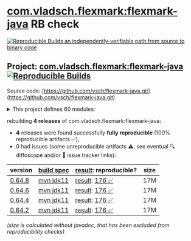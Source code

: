 [com.vladsch.flexmark:flexmark-java](https://central.sonatype.com/artifact/com.vladsch.flexmark/flexmark-java/versions) RB check
=======

[![Reproducible Builds](https://reproducible-builds.org/images/logos/rb.svg) an independently-verifiable path from source to binary code](https://reproducible-builds.org/)

## Project: [com.vladsch.flexmark:flexmark-java](https://central.sonatype.com/artifact/com.vladsch.flexmark/flexmark-java/versions) [![Reproducible Builds](https://img.shields.io/endpoint?url=https://raw.githubusercontent.com/jvm-repo-rebuild/reproducible-central/master/content/com/vladsch/flexmark/flexmark-java/badge.json)](https://github.com/jvm-repo-rebuild/reproducible-central/blob/master/content/com/vladsch/flexmark/flexmark-java/README.md)

Source code: [https://github.com/vsch/flexmark-java.git](https://github.com/vsch/flexmark-java.git)

<details><summary>This project defines 60 modules:</summary>

* [com.vladsch.flexmark:flexmark](https://central.sonatype.com/artifact/com.vladsch.flexmark/flexmark/0.64.8)
* [com.vladsch.flexmark:flexmark-all](https://central.sonatype.com/artifact/com.vladsch.flexmark/flexmark-all/0.64.8)
* [com.vladsch.flexmark:flexmark-core-test](https://central.sonatype.com/artifact/com.vladsch.flexmark/flexmark-core-test/0.64.8)
* [com.vladsch.flexmark:flexmark-docx-converter](https://central.sonatype.com/artifact/com.vladsch.flexmark/flexmark-docx-converter/0.64.8)
* [com.vladsch.flexmark:flexmark-ext-abbreviation](https://central.sonatype.com/artifact/com.vladsch.flexmark/flexmark-ext-abbreviation/0.64.8)
* [com.vladsch.flexmark:flexmark-ext-admonition](https://central.sonatype.com/artifact/com.vladsch.flexmark/flexmark-ext-admonition/0.64.8)
* [com.vladsch.flexmark:flexmark-ext-anchorlink](https://central.sonatype.com/artifact/com.vladsch.flexmark/flexmark-ext-anchorlink/0.64.8)
* [com.vladsch.flexmark:flexmark-ext-aside](https://central.sonatype.com/artifact/com.vladsch.flexmark/flexmark-ext-aside/0.64.8)
* [com.vladsch.flexmark:flexmark-ext-attributes](https://central.sonatype.com/artifact/com.vladsch.flexmark/flexmark-ext-attributes/0.64.8)
* [com.vladsch.flexmark:flexmark-ext-autolink](https://central.sonatype.com/artifact/com.vladsch.flexmark/flexmark-ext-autolink/0.64.8)
* [com.vladsch.flexmark:flexmark-ext-definition](https://central.sonatype.com/artifact/com.vladsch.flexmark/flexmark-ext-definition/0.64.8)
* [com.vladsch.flexmark:flexmark-ext-emoji](https://central.sonatype.com/artifact/com.vladsch.flexmark/flexmark-ext-emoji/0.64.8)
* [com.vladsch.flexmark:flexmark-ext-enumerated-reference](https://central.sonatype.com/artifact/com.vladsch.flexmark/flexmark-ext-enumerated-reference/0.64.8)
* [com.vladsch.flexmark:flexmark-ext-escaped-character](https://central.sonatype.com/artifact/com.vladsch.flexmark/flexmark-ext-escaped-character/0.64.8)
* [com.vladsch.flexmark:flexmark-ext-footnotes](https://central.sonatype.com/artifact/com.vladsch.flexmark/flexmark-ext-footnotes/0.64.8)
* [com.vladsch.flexmark:flexmark-ext-gfm-issues](https://central.sonatype.com/artifact/com.vladsch.flexmark/flexmark-ext-gfm-issues/0.64.8)
* [com.vladsch.flexmark:flexmark-ext-gfm-strikethrough](https://central.sonatype.com/artifact/com.vladsch.flexmark/flexmark-ext-gfm-strikethrough/0.64.8)
* [com.vladsch.flexmark:flexmark-ext-gfm-tasklist](https://central.sonatype.com/artifact/com.vladsch.flexmark/flexmark-ext-gfm-tasklist/0.64.8)
* [com.vladsch.flexmark:flexmark-ext-gfm-users](https://central.sonatype.com/artifact/com.vladsch.flexmark/flexmark-ext-gfm-users/0.64.8)
* [com.vladsch.flexmark:flexmark-ext-gitlab](https://central.sonatype.com/artifact/com.vladsch.flexmark/flexmark-ext-gitlab/0.64.8)
* [com.vladsch.flexmark:flexmark-ext-ins](https://central.sonatype.com/artifact/com.vladsch.flexmark/flexmark-ext-ins/0.64.8)
* [com.vladsch.flexmark:flexmark-ext-jekyll-front-matter](https://central.sonatype.com/artifact/com.vladsch.flexmark/flexmark-ext-jekyll-front-matter/0.64.8)
* [com.vladsch.flexmark:flexmark-ext-jekyll-tag](https://central.sonatype.com/artifact/com.vladsch.flexmark/flexmark-ext-jekyll-tag/0.64.8)
* [com.vladsch.flexmark:flexmark-ext-macros](https://central.sonatype.com/artifact/com.vladsch.flexmark/flexmark-ext-macros/0.64.8)
* [com.vladsch.flexmark:flexmark-ext-media-tags](https://central.sonatype.com/artifact/com.vladsch.flexmark/flexmark-ext-media-tags/0.64.8)
* [com.vladsch.flexmark:flexmark-ext-resizable-image](https://central.sonatype.com/artifact/com.vladsch.flexmark/flexmark-ext-resizable-image/0.64.8)
* [com.vladsch.flexmark:flexmark-ext-spec-example](https://central.sonatype.com/artifact/com.vladsch.flexmark/flexmark-ext-spec-example/0.64.8)
* [com.vladsch.flexmark:flexmark-ext-superscript](https://central.sonatype.com/artifact/com.vladsch.flexmark/flexmark-ext-superscript/0.64.8)
* [com.vladsch.flexmark:flexmark-ext-tables](https://central.sonatype.com/artifact/com.vladsch.flexmark/flexmark-ext-tables/0.64.8)
* [com.vladsch.flexmark:flexmark-ext-toc](https://central.sonatype.com/artifact/com.vladsch.flexmark/flexmark-ext-toc/0.64.8)
* [com.vladsch.flexmark:flexmark-ext-typographic](https://central.sonatype.com/artifact/com.vladsch.flexmark/flexmark-ext-typographic/0.64.8)
* [com.vladsch.flexmark:flexmark-ext-wikilink](https://central.sonatype.com/artifact/com.vladsch.flexmark/flexmark-ext-wikilink/0.64.8)
* [com.vladsch.flexmark:flexmark-ext-xwiki-macros](https://central.sonatype.com/artifact/com.vladsch.flexmark/flexmark-ext-xwiki-macros/0.64.8)
* [com.vladsch.flexmark:flexmark-ext-yaml-front-matter](https://central.sonatype.com/artifact/com.vladsch.flexmark/flexmark-ext-yaml-front-matter/0.64.8)
* [com.vladsch.flexmark:flexmark-ext-youtube-embedded](https://central.sonatype.com/artifact/com.vladsch.flexmark/flexmark-ext-youtube-embedded/0.64.8)
* [com.vladsch.flexmark:flexmark-ext-zzzzzz](https://central.sonatype.com/artifact/com.vladsch.flexmark/flexmark-ext-zzzzzz/0.64.8)
* [com.vladsch.flexmark:flexmark-html2md-converter](https://central.sonatype.com/artifact/com.vladsch.flexmark/flexmark-html2md-converter/0.64.8)
* [com.vladsch.flexmark:flexmark-integration-test](https://central.sonatype.com/artifact/com.vladsch.flexmark/flexmark-integration-test/0.64.8)
* [com.vladsch.flexmark:flexmark-java](https://central.sonatype.com/artifact/com.vladsch.flexmark/flexmark-java/0.64.8)
* [com.vladsch.flexmark:flexmark-jira-converter](https://central.sonatype.com/artifact/com.vladsch.flexmark/flexmark-jira-converter/0.64.8)
* [com.vladsch.flexmark:flexmark-osgi](https://central.sonatype.com/artifact/com.vladsch.flexmark/flexmark-osgi/0.64.8)
* [com.vladsch.flexmark:flexmark-pdf-converter](https://central.sonatype.com/artifact/com.vladsch.flexmark/flexmark-pdf-converter/0.64.8)
* [com.vladsch.flexmark:flexmark-profile-pegdown](https://central.sonatype.com/artifact/com.vladsch.flexmark/flexmark-profile-pegdown/0.64.8)
* [com.vladsch.flexmark:flexmark-test-specs](https://central.sonatype.com/artifact/com.vladsch.flexmark/flexmark-test-specs/0.64.8)
* [com.vladsch.flexmark:flexmark-test-util](https://central.sonatype.com/artifact/com.vladsch.flexmark/flexmark-test-util/0.64.8)
* [com.vladsch.flexmark:flexmark-tree-iteration](https://central.sonatype.com/artifact/com.vladsch.flexmark/flexmark-tree-iteration/0.64.8)
* [com.vladsch.flexmark:flexmark-util](https://central.sonatype.com/artifact/com.vladsch.flexmark/flexmark-util/0.64.8)
* [com.vladsch.flexmark:flexmark-util-ast](https://central.sonatype.com/artifact/com.vladsch.flexmark/flexmark-util-ast/0.64.8)
* [com.vladsch.flexmark:flexmark-util-builder](https://central.sonatype.com/artifact/com.vladsch.flexmark/flexmark-util-builder/0.64.8)
* [com.vladsch.flexmark:flexmark-util-collection](https://central.sonatype.com/artifact/com.vladsch.flexmark/flexmark-util-collection/0.64.8)
* [com.vladsch.flexmark:flexmark-util-data](https://central.sonatype.com/artifact/com.vladsch.flexmark/flexmark-util-data/0.64.8)
* [com.vladsch.flexmark:flexmark-util-dependency](https://central.sonatype.com/artifact/com.vladsch.flexmark/flexmark-util-dependency/0.64.8)
* [com.vladsch.flexmark:flexmark-util-experimental](https://central.sonatype.com/artifact/com.vladsch.flexmark/flexmark-util-experimental/0.64.8)
* [com.vladsch.flexmark:flexmark-util-format](https://central.sonatype.com/artifact/com.vladsch.flexmark/flexmark-util-format/0.64.8)
* [com.vladsch.flexmark:flexmark-util-html](https://central.sonatype.com/artifact/com.vladsch.flexmark/flexmark-util-html/0.64.8)
* [com.vladsch.flexmark:flexmark-util-misc](https://central.sonatype.com/artifact/com.vladsch.flexmark/flexmark-util-misc/0.64.8)
* [com.vladsch.flexmark:flexmark-util-options](https://central.sonatype.com/artifact/com.vladsch.flexmark/flexmark-util-options/0.64.8)
* [com.vladsch.flexmark:flexmark-util-sequence](https://central.sonatype.com/artifact/com.vladsch.flexmark/flexmark-util-sequence/0.64.8)
* [com.vladsch.flexmark:flexmark-util-visitor](https://central.sonatype.com/artifact/com.vladsch.flexmark/flexmark-util-visitor/0.64.8)
* [com.vladsch.flexmark:flexmark-youtrack-converter](https://central.sonatype.com/artifact/com.vladsch.flexmark/flexmark-youtrack-converter/0.64.8)
</details>

rebuilding **4 releases** of com.vladsch.flexmark:flexmark-java:
- **4** releases were found successfully **fully reproducible** (100% reproducible artifacts :white_check_mark:),
- 0 had issues (some unreproducible artifacts :warning:, see eventual :mag: diffoscope and/or :memo: issue tracker links):

| version | [build spec](/BUILDSPEC.md) | [result](https://reproducible-builds.org/docs/jvm/): reproducible? | size |
| -- | --------- | ------ | -- |
| [0.64.8](https://central.sonatype.com/artifact/com.vladsch.flexmark/flexmark-java/0.64.8/pom) | [mvn jdk11](flexmark-java-0.64.8.buildspec) | [result](flexmark-java-0.64.8.buildinfo): [176 :white_check_mark: ](flexmark-java-0.64.8.buildcompare) | 17M |
| [0.64.6](https://central.sonatype.com/artifact/com.vladsch.flexmark/flexmark-java/0.64.6/pom) | [mvn jdk11](flexmark-java-0.64.6.buildspec) | [result](flexmark-java-0.64.6.buildinfo): [176 :white_check_mark: ](flexmark-java-0.64.6.buildcompare) | 17M |
| [0.64.4](https://central.sonatype.com/artifact/com.vladsch.flexmark/flexmark-java/0.64.4/pom) | [mvn jdk11](flexmark-java-0.64.4.buildspec) | [result](flexmark-java-0.64.4.buildinfo): [176 :white_check_mark: ](flexmark-java-0.64.4.buildcompare) | 17M |
| [0.64.2](https://central.sonatype.com/artifact/com.vladsch.flexmark/flexmark-java/0.64.2/pom) | [mvn jdk11](flexmark-java-0.64.2.buildspec) | [result](flexmark-java-0.64.2.buildinfo): [176 :white_check_mark: ](flexmark-java-0.64.2.buildcompare) | 17M |

<i>(size is calculated without javadoc, that has been excluded from reproducibility checks)</i>
